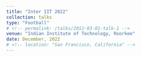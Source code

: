 ```yaml
---
title: "Inter IIT 2022"
collection: talks
type: "Football"
# <!-- permalink: /talks/2012-03-01-talk-1 -->
venue: "Indian Institute of Technology, Roorkee"
date: December, 2022
# <!-- location: "San Francisco, California" -->
---
```

<!-- ---
title: "Talk 1 on Relevant Topic in Your Field"
collection: talks
type: "Talk"
permalink: /talks/2012-03-01-talk-1
venue: "UC San Francisco, Department of Testing"
date: 2012-03-01
location: "San Francisco, California"
---

This is a description of your talk, which is a markdown files that can be all markdown-ified like any other post. Yay markdown! -->


